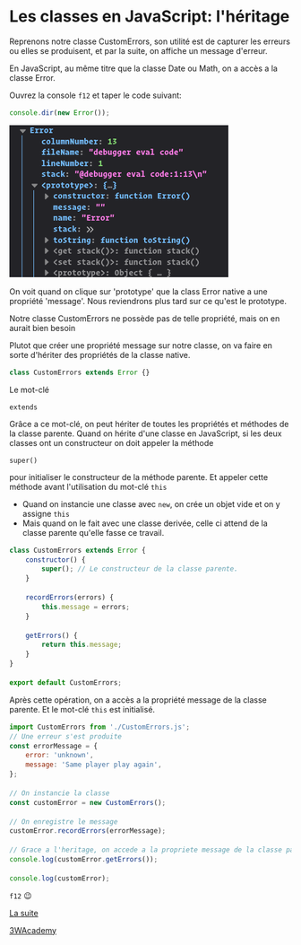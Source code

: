 # Les classes en JavaScript: l'héritage

Reprenons notre classe CustomErrors, son utilité est de capturer les erreurs ou elles se produisent, et par la suite, on affiche un message d'erreur.

En JavaScript, au même titre que la classe Date ou Math, on a accès a la classe Error.

Ouvrez la console `f12` et taper le code suivant:

```javascript
console.dir(new Error());
```

![illustration](../img/error.png)  

On voit quand on clique sur 'prototype' que la class Error native a une propriété 'message'. Nous reviendrons plus tard sur ce qu'est le prototype.

Notre classe CustomErrors ne possède pas de telle propriété, mais on en aurait bien besoin

Plutot que créer une propriété message sur notre classe, on va faire en sorte d'hériter des propriétés de la classe native.

```javascript
class CustomErrors extends Error {}
```

Le mot-clé

    extends

Grâce a ce mot-clé, on peut hériter de toutes les propriétés et méthodes de la classe parente. Quand on hérite d'une classe en JavaScript, si les deux classes ont un constructeur on doit appeler la méthode

    super()

pour initialiser le constructeur de la méthode parente. Et appeler cette méthode avant l'utilisation du mot-clé `this`

-   Quand on instancie une classe avec `new`, on crée un objet vide et on y assigne `this`
-   Mais quand on le fait avec une classe derivée, celle ci attend de la classe parente qu'elle fasse ce travail.

```javascript
class CustomErrors extends Error {
    constructor() {
        super(); // Le constructeur de la classe parente.
    }

    recordErrors(errors) {
        this.message = errors;
    }

    getErrors() {
        return this.message;
    }
}

export default CustomErrors;
```

Après cette opération, on a accès a la propriété message de la classe parente. Et le mot-clé `this` est initialisé.

```javascript
import CustomErrors from './CustomErrors.js';
// Une erreur s'est produite
const errorMessage = {
    error: 'unknown',
    message: 'Same player play again',
};

// On instancie la classe
const customError = new CustomErrors();

// On enregistre le message
customError.recordErrors(errorMessage);

// Grace a l'heritage, on accede a la propriete message de la classe parente.
console.log(customError.getErrors());

console.log(customError);
```

`f12` <span>😉</span>

[La suite](accessors.html)

[3WAcademy](https://3wa.fr)
